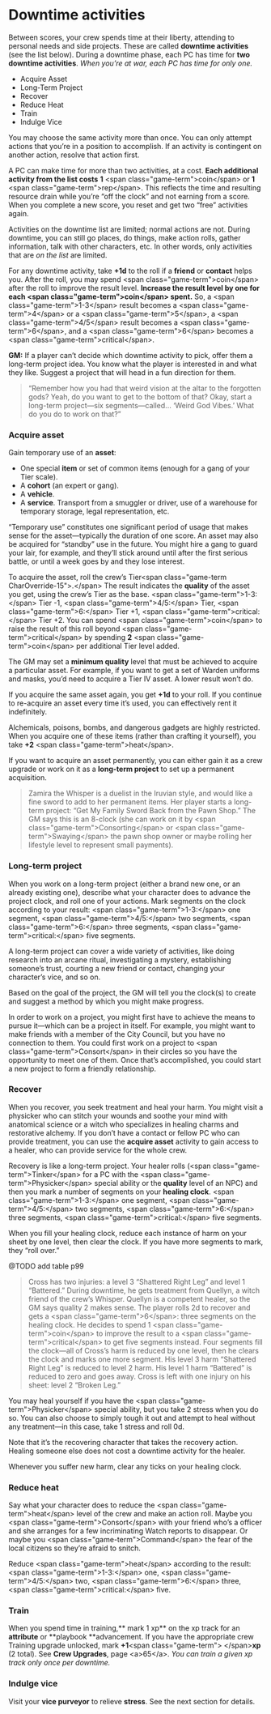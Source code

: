 # Downtime activities

Between scores, your crew spends time at their liberty, attending to personal needs and side projects. These are called **downtime activities** (see the list below). During a downtime phase, each PC has time for **two downtime activities**. _When you’re at war, each PC has time for only one._

* Acquire Asset
* Long-Term Project
* Recover
* Reduce Heat
* Train
* Indulge Vice

You may choose the same activity more than once. You can only attempt actions that you’re in a position to accomplish. If an activity is contingent on another action, resolve that action first.

A PC can make time for more than two activities, at a cost. **Each additional activity from the list costs** **1** \<span class="game-term"\>coin\</span\> or **1** \<span class="game-term"\>rep\</span\>. This reflects the time and resulting resource drain while you’re “off the clock” and not earning from a score. When you complete a new score, you reset and get two “free” activities again.

Activities on the downtime list are limited; normal actions are not. During downtime, you can still go places, do things, make action rolls, gather information, talk with other characters, etc. In other words, only activities that are _on the list_ are limited.

For any downtime activity, take **+1d** to the roll if a **friend** or **contact** helps you. After the roll, you may spend \<span class="game-term"\>coin\</span\> after the roll to improve the result level. **Increase the result level by one for each **\<span class="game-term"\>coin\</span\>** spent.** So, a \<span class="game-term"\>1-3\</span\> result becomes a \<span class="game-term"\>4\</span\> or a \<span class="game-term"\>5\</span\>, a \<span class="game-term"\>4/5\</span\> result becomes a \<span class="game-term"\>6\</span\>, and a \<span class="game-term"\>6\</span\> becomes a \<span class="game-term"\>critical\</span\>.

**GM:** If a player can’t decide which downtime activity to pick, offer them a long-term project idea. You know what the player is interested in and what they like. Suggest a project that will head in a fun direction for them.

> “Remember how you had that weird vision at the altar to the forgotten gods? Yeah, do you want to get to the bottom of that? Okay, start a long-term project—six segments—called... ‘Weird God Vibes.’ What do you do to work on that?”

### Acquire asset

Gain temporary use of an **asset**:

* One special **item** or set of common items (enough for a gang of your Tier scale).
* A **cohort** (an expert or gang).
* A **vehicle**.
* A **service**. Transport from a smuggler or driver, use of a warehouse for temporary storage, legal representation, etc.

“Temporary use” constitutes one significant period of usage that makes sense for the asset—typically the duration of one score. An asset may also be acquired for “standby” use in the future. You might hire a gang to guard your lair, for example, and they’ll stick around until after the first serious battle, or until a week goes by and they lose interest.

To acquire the asset, roll the crew’s Tier\<span class="game-term CharOverride-15"\>.\</span\> The result indicates the **quality** of the asset you get, using the crew’s Tier as the base. \<span class="game-term"\>1-3:\</span\> Tier -1, \<span class="game-term"\>4/5:\</span\> Tier, \<span class="game-term"\>6:\</span\> Tier +1, \<span class="game-term"\>critical:\</span\> Tier +2. You can spend \<span class="game-term"\>coin\</span\> to raise the result of this roll beyond \<span class="game-term"\>critical\</span\> by spending **2** \<span class="game-term"\>coin\</span\> per additional Tier level added.

The GM may set a **minimum quality** level that must be achieved to acquire a particular asset. For example, if you want to get a set of Warden uniforms and masks, you’d need to acquire a Tier IV asset. A lower result won’t do.

If you acquire the same asset again, you get **+1d** to your roll. If you continue to re-acquire an asset every time it’s used, you can effectively rent it indefinitely.

Alchemicals, poisons, bombs, and dangerous gadgets are highly restricted. When you acquire one of these items (rather than crafting it yourself), you take **+2** \<span class="game-term"\>heat\</span\>.

If you want to acquire an asset permanently, you can either gain it as a crew upgrade or work on it as a **long-term project** to set up a permanent acquisition.

> Zamira the Whisper is a duelist in the Iruvian style, and would like a fine sword to add to her permanent items. Her player starts a long-term project: “Get My Family Sword Back from the Pawn Shop.” The GM says this is an 8-clock (she can work on it by \<span class="game-term"\>Consorting\</span\> or \<span class="game-term"\>Swaying\</span\> the pawn shop owner or maybe rolling her lifestyle level to represent small payments).

### Long-term project

When you work on a long-term project (either a brand new one, or an already existing one), describe what your character does to advance the project clock, and roll one of your actions. Mark segments on the clock according to your result: \<span class="game-term"\>1-3:\</span\> one segment, \<span class="game-term"\>4/5:\</span\> two segments, \<span class="game-term"\>6:\</span\> three segments, \<span class="game-term"\>critical:\</span\> five segments.

A long-term project can cover a wide variety of activities, like doing research into an arcane ritual, investigating a mystery, establishing someone’s trust, courting a new friend or contact, changing your character’s vice, and so on.

Based on the goal of the project, the GM will tell you the clock(s) to create and suggest a method by which you might make progress.

In order to work on a project, you might first have to achieve the means to pursue it—which can be a project in itself. For example, you might want to make friends with a member of the City Council, but you have no connection to them. You could first work on a project to \<span class="game-term"\>Consort\</span\> in their circles so you have the opportunity to meet one of them. Once that’s accomplished, you could start a new project to form a friendly relationship.

### Recover

When you recover, you seek treatment and heal your harm. You might visit a physicker who can stitch your wounds and soothe your mind with anatomical science or a witch who specializes in healing charms and restorative alchemy. If you don’t have a contact or fellow PC who can provide treatment, you can use the **acquire asset** activity to gain access to a healer, who can provide service for the whole crew.

Recovery is like a long-term project. Your healer rolls (\<span class="game-term"\>Tinker\</span\> for a PC with the \<span class="game-term"\>Physicker\</span\> special ability or the **quality** level of an NPC) and then you mark a number of segments on your **healing clock**. \<span class="game-term"\>1-3:\</span\> one segment, \<span class="game-term"\>4/5:\</span\> two segments, \<span class="game-term"\>6:\</span\> three segments, \<span class="game-term"\>critical:\</span\> five segments.

When you fill your healing clock, reduce each instance of harm on your sheet by one level, then clear the clock. If you have more segments to mark, they “roll over.”

@TODO add table p99

> Cross has two injuries: a level 3 “Shattered Right Leg” and level 1 “Battered.” During downtime, he gets treatment from Quellyn, a witch friend of the crew’s Whisper. Quellyn is a competent healer, so the GM says quality 2 makes sense. The player rolls 2d to recover and gets a \<span class="game-term"\>6\</span\>: three segments on the healing clock. He decides to spend 1 \<span class="game-term"\>coin\</span\> to improve the result to a \<span class="game-term"\>critical\</span\> to get five segments instead. Four segments fill the clock—all of Cross’s harm is reduced by one level, then he clears the clock and marks one more segment. His level 3 harm “Shattered Right Leg” is reduced to level 2 harm. His level 1 harm “Battered” is reduced to zero and goes away. Cross is left with one injury on his sheet: level 2 “Broken Leg.”

You may heal yourself if you have the \<span class="game-term"\>Physicker\</span\> special ability, but you take 2 stress when you do so. You can also choose to simply tough it out and attempt to heal without any treatment—in this case, take 1 stress and roll 0d.

Note that it’s the recovering character that takes the recovery action. Healing someone else does not cost a downtime activity for the healer.

Whenever you suffer new harm, clear any ticks on your healing clock.

### Reduce heat

Say what your character does to reduce the \<span class="game-term"\>heat\</span\> level of the crew and make an action roll. Maybe you \<span class="game-term"\>Consort\</span\> with your friend who’s a officer and she arranges for a few incriminating Watch reports to disappear. Or maybe you \<span class="game-term"\>Command\</span\> the fear of the local citizens so they’re afraid to snitch.

Reduce \<span class="game-term"\>heat\</span\> according to the result: \<span class="game-term"\>1-3:\</span\> one, \<span class="game-term"\>4/5:\</span\> two, \<span class="game-term"\>6:\</span\> three, \<span class="game-term"\>critical:\</span\> five.

### Train

When you spend time in training,** mark 1 xp** on the xp track for an **attribute** or **playbook **advancement. If you have the appropriate crew Training upgrade unlocked, mark **+1**\<span class="game-term"\> \</span\>**xp** (2 total). See **Crew Upgrades**, page \<a\>65\</a\>. _You can train a given xp track only once per downtime._

### Indulge vice

Visit your **vice purveyor** to relieve **stress**. See the next section for details.
